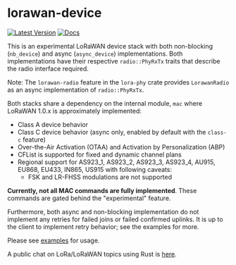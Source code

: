 # lorawan-device

[![Latest Version]][crates.io]
[![Docs]][doc.rs]

This is an experimental LoRaWAN device stack with both non-blocking (`nb_device`) and async (`async_device`)
implementations. Both implementations have their respective `radio::PhyRxTx` traits that describe the radio interface
required.

Note: The `lorawan-radio` feature in the `lora-phy` crate provides `LorawanRadio` as an async implementation of
`radio::PhyRxTx`.

Both stacks share a dependency on the internal module, `mac` where LoRaWAN 1.0.x is approximately implemented:

- Class A device behavior
- Class C device behavior (async only, enabled by default with the `class-c` feature)
- Over-the-Air Activation (OTAA) and Activation by Personalization (ABP)
- CFList is supported for fixed and dynamic channel plans
- Regional support for AS923_1, AS923_2, AS923_3, AS923_4, AU915, EU868, EU433, IN865, US915 with following caveats:
  * FSK and LR-FHSS modulations are not supported

**Currently, not all MAC commands are fully implemented**. These commands
are gated behind the "experimental" feature.

Furthermore, both async and non-blocking implementation do not implement any retries for failed joins or failed
confirmed uplinks. It is up to the client to implement retry behavior; see the examples for more.

Please see [examples](https://github.com/lora-rs/lora-rs/tree/main/examples) for usage.

A public chat on LoRa/LoRaWAN topics using Rust is [here](https://matrix.to/#/#public-lora-wan-rs:matrix.org).

[Latest Version]: https://img.shields.io/crates/v/lorawan-device.svg
[crates.io]: https://crates.io/crates/lorawan-device
[Docs]: https://docs.rs/lorawan-device/badge.svg
[doc.rs]: https://docs.rs/lorawan-device

